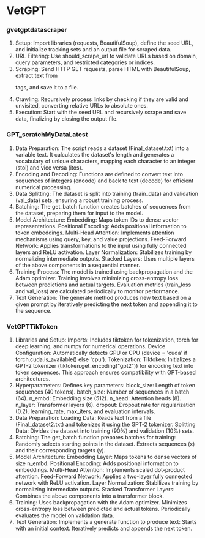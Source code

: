 # VetGPT
### gvetgptdatascraper
1) Setup: Import libraries (requests, BeautifulSoup), define the seed URL, and initialize tracking sets and an output file for scraped data.
2) URL Filtering: Use should_scrape_url to validate URLs based on domain, query parameters, and restricted categories or indices.
3) Scraping: Send HTTP GET requests, parse HTML with BeautifulSoup, extract text from <p> tags, and save it to a file.
4) Crawling: Recursively process links by checking if they are valid and unvisited, converting relative URLs to absolute ones.
5) Execution: Start with the seed URL and recursively scrape and save data, finalizing by closing the output file.
### GPT_scratchMyDataLatest
1) Data Preparation:
The script reads a dataset (Final_dataset.txt) into a variable text.
It calculates the dataset's length and generates a vocabulary of unique characters, mapping each character to an integer (stoi) and vice versa (itos).
2) Encoding and Decoding:
Functions are defined to convert text into sequences of integers (encode) and back to text (decode) for efficient numerical processing.
3) Data Splitting:
The dataset is split into training (train_data) and validation (val_data) sets, ensuring a robust training process.
4) Batching:
The get_batch function creates batches of sequences from the dataset, preparing them for input to the model.
5) Model Architecture:
Embedding: Maps token IDs to dense vector representations.
Positional Encoding: Adds positional information to token embeddings.
Multi-Head Attention: Implements attention mechanisms using query, key, and value projections.
Feed-Forward Network: Applies transformations to the input using fully connected layers and ReLU activation.
Layer Normalization: Stabilizes training by normalizing intermediate outputs.
Stacked Layers: Uses multiple layers of the above components in a sequential manner.
6) Training Process:
The model is trained using backpropagation and the Adam optimizer.
Training involves minimizing cross-entropy loss between predictions and actual targets.
Evaluation metrics (train_loss and val_loss) are calculated periodically to monitor performance.
7) Text Generation:
The generate method produces new text based on a given prompt by iteratively predicting the next token and appending it to the sequence.
### VetGPTTikToken
1) Libraries and Setup:
Imports: Includes tiktoken for tokenization, torch for deep learning, and numpy for numerical operations.
Device Configuration: Automatically detects GPU or CPU (device = 'cuda' if torch.cuda.is_available() else 'cpu').
Tokenization:
Tiktoken: Initializes a GPT-2 tokenizer (tiktoken.get_encoding("gpt2")) for encoding text into token sequences.
This approach ensures compatibility with GPT-based architectures.
2) Hyperparameters:
Defines key parameters:
block_size: Length of token sequences (40 tokens).
batch_size: Number of sequences in a batch (64).
n_embd: Embedding size (512).
n_head: Attention heads (8).
n_layer: Transformer layers (6).
dropout: Dropout rate for regularization (0.2).
learning_rate, max_iters, and evaluation intervals.
3) Data Preparation:
Loading Data: Reads text from a file (Final_dataset2.txt) and tokenizes it using the GPT-2 tokenizer.
Splitting Data: Divides the dataset into training (90%) and validation (10%) sets.
4) Batching:
The get_batch function prepares batches for training:
Randomly selects starting points in the dataset.
Extracts sequences (x) and their corresponding targets (y).
5) Model Architecture:
Embedding Layer: Maps tokens to dense vectors of size n_embd.
Positional Encoding: Adds positional information to embeddings.
Multi-Head Attention: Implements scaled dot-product attention.
Feed-Forward Network: Applies a two-layer fully connected network with ReLU activation.
Layer Normalization: Stabilizes training by normalizing intermediate outputs.
Stacked Transformer Layers: Combines the above components into a transformer block.
6) Training:
Uses backpropagation with the Adam optimizer.
Minimizes cross-entropy loss between predicted and actual tokens.
Periodically evaluates the model on validation data.
7) Text Generation:
Implements a generate function to produce text:
Starts with an initial context.
Iteratively predicts and appends the next token.
